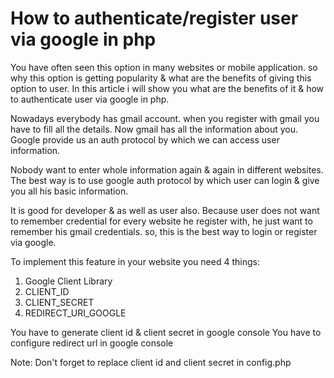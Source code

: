 # How to authenticate/register user via google in php

You have often seen this option in many websites or mobile application. so why this option is getting popularity & what are the benefits of giving this option to user. In this article i will show you what are the benefits of it & how to authenticate user via google in php.

Nowadays everybody has gmail account. when you register with gmail you have to fill all the details. Now gmail has all the information about you. Google provide us an auth protocol by which we can access user information.  

Nobody want to enter whole information again & again in different websites. The best way is to use google auth protocol by which user can login & give you all his basic information.

It is good for developer & as well as user also. Because user does not want to remember credential for every website he register with, he just want to remember his gmail credentials. so, this is the best way to login or register via google.

To implement this feature in your website you need 4 things:
1. Google Client Library
2. CLIENT_ID
3. CLIENT_SECRET
4. REDIRECT_URI_GOOGLE

You have to generate client id & client secret in google console
You have to configure redirect url in google console

Note: Don't forget to replace client id and client secret in config.php

